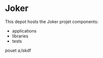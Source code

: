 Joker
=====

This depot hosts the Joker projet components:

* applications
* libraries
* tests

pouet
a;lskdf
